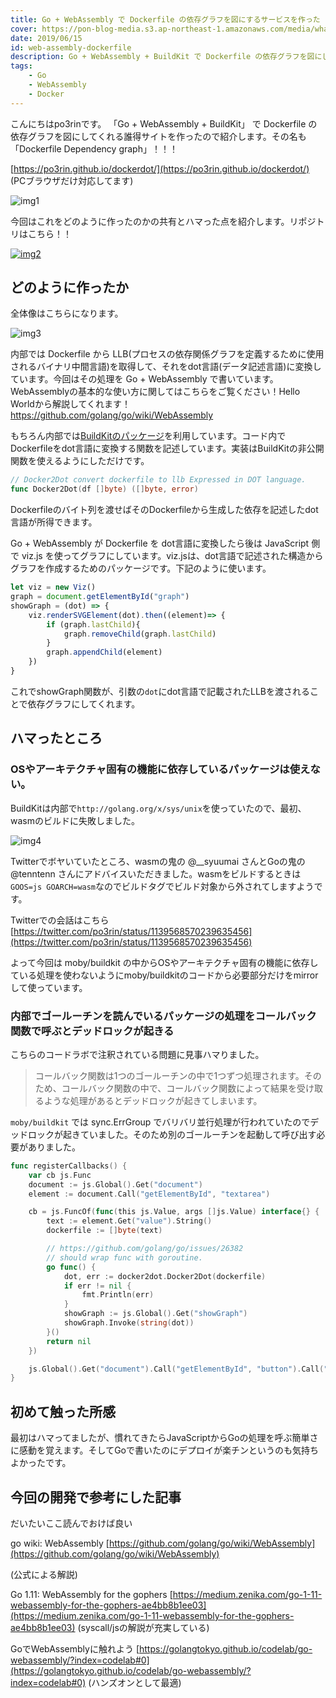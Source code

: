 ```yaml
---
title: Go + WebAssembly で Dockerfile の依存グラフを図にするサービスを作った
cover: https://pon-blog-media.s3.ap-northeast-1.amazonaws.com/media/whale.jpeg
date: 2019/06/15
id: web-assembly-dockerfile
description: Go + WebAssembly + BuildKit で Dockerfile の依存グラフを図にしてくれるサイトを作ったので紹介します
tags:
    - Go
    - WebAssembly
    - Docker
---
```


こんにちはpo3rinです。 「Go + WebAssembly + BuildKit」 で Dockerfile の依存グラフを図にしてくれる誰得サイトを作ったので紹介します。その名も「Dockerfile Dependency graph」！！！

[https://po3rin.github.io/dockerdot/](https://po3rin.github.io/dockerdot/)
(PCブラウザだけ対応してます)

![img1](https://pon-blog-media.s3.ap-northeast-1.amazonaws.com/2019/1560556800/85e53a57-f870-8556-5189-5f4acd98bfa8.gif)

今回はこれをどのように作ったのかの共有とハマった点を紹介します。リポジトリはこちら！！

[![img2](https://pon-blog-media.s3.ap-northeast-1.amazonaws.com/2019/1560556800/526159db-9aa3-2990-4060-9cd00e85f648.png)](https://github.com/po3rin/dockerdot)

## どのように作ったか

全体像はこちらになります。

![img3](https://pon-blog-media.s3.ap-northeast-1.amazonaws.com/2019/1560556800/e6132b74-c237-5fdb-90a6-059048e82fd0.png)

内部では Dockerfile から LLB(プロセスの依存関係グラフを定義するために使用されるバイナリ中間言語)を取得して、それをdot言語(データ記述言語)に変換しています。今回はその処理を Go + WebAssembly で書いています。WebAssemblyの基本的な使い方に関してはこちらをご覧ください！Hello Worldから解説してくれます！https://github.com/golang/go/wiki/WebAssembly


もちろん内部では[BuildKitのパッケージ](https://github.com/moby/buildkit)を利用しています。コード内でDockerfileをdot言語に変換する関数を記述しています。実装はBuildKitの非公開関数を使えるようにしただけです。

```go
// Docker2Dot convert dockerfile to llb Expressed in DOT language.
func Docker2Dot(df []byte) ([]byte, error)
```

Dockerfileのバイト列を渡せばそのDockerfileから生成した依存を記述したdot言語が所得できます。

Go + WebAssembly が Dockerfile を dot言語に変換したら後は JavaScript 側で viz.js を使ってグラフにしています。viz.jsは、dot言語で記述された構造からグラフを作成するためのパッケージです。下記のように使います。

```js
let viz = new Viz()
graph = document.getElementById("graph")
showGraph = (dot) => {
    viz.renderSVGElement(dot).then((element)=> {
        if (graph.lastChild){
            graph.removeChild(graph.lastChild)
        }
        graph.appendChild(element)
    })
}
```

これでshowGraph関数が、引数の```dot```にdot言語で記載されたLLBを渡されることで依存グラフにしてくれます。

## ハマったところ

### OSやアーキテクチャ固有の機能に依存しているパッケージは使えない。

BuildKitは内部で```http://golang.org/x/sys/unix```を使っていたので、最初、wasmのビルドに失敗しました。

![img4](https://pon-blog-media.s3.ap-northeast-1.amazonaws.com/2019/1560556800/591de5b9-a5d4-859e-c8e6-870d021d1042.png)

Twitterでボヤいていたところ、wasmの鬼の @__syuumai さんとGoの鬼の @tenntenn さんにアドバイスいただきました。wasmをビルドするときは```GOOS=js GOARCH=wasm```なのでビルドタグでビルド対象から外されてしますようです。

Twitterでの会話はこちら
[https://twitter.com/po3rin/status/1139568570239635456](https://twitter.com/po3rin/status/1139568570239635456)

よって今回は moby/buildkit の中からOSやアーキテクチャ固有の機能に依存している処理を使わないようにmoby/buildkitのコードから必要部分だけをmirrorして使っています。

### 内部でゴールーチンを読んでいるパッケージの処理をコールバック関数で呼ぶとデッドロックが起きる

こちらのコードラボで注釈されている問題に見事ハマりました。

> コールバック関数は1つのゴールーチンの中で1つずつ処理されます。そのため、コールバック関数の中で、コールバック関数によって結果を受け取るような処理があるとデッドロックが起きてしまいます。

```moby/buildkit``` では sync.ErrGroup でバリバリ並行処理が行われていたのでデッドロックが起きていました。そのため別のゴールーチンを起動して呼び出す必要がありました。

```go
func registerCallbacks() {
	var cb js.Func
	document := js.Global().Get("document")
	element := document.Call("getElementById", "textarea")

	cb = js.FuncOf(func(this js.Value, args []js.Value) interface{} {
		text := element.Get("value").String()
		dockerfile := []byte(text)

		// https://github.com/golang/go/issues/26382
		// should wrap func with goroutine.
		go func() {
			dot, err := docker2dot.Docker2Dot(dockerfile)
			if err != nil {
				fmt.Println(err)
			}
			showGraph := js.Global().Get("showGraph")
			showGraph.Invoke(string(dot))
		}()
		return nil
    })

	js.Global().Get("document").Call("getElementById", "button").Call("addEventListener", "click", cb)
}
```

## 初めて触った所感

最初はハマってましたが、慣れてきたらJavaScriptからGoの処理を呼ぶ簡単さに感動を覚えます。そしてGoで書いたのにデプロイが楽チンというのも気持ちよかったです。

## 今回の開発で参考にした記事

だいたいここ読んでおけば良い

go wiki: WebAssembly
[https://github.com/golang/go/wiki/WebAssembly](https://github.com/golang/go/wiki/WebAssembly)

(公式による解説)

Go 1.11: WebAssembly for the gophers
[https://medium.zenika.com/go-1-11-webassembly-for-the-gophers-ae4bb8b1ee03](https://medium.zenika.com/go-1-11-webassembly-for-the-gophers-ae4bb8b1ee03)
(syscall/jsの解説が充実している)

GoでWebAssemblyに触れよう
[https://golangtokyo.github.io/codelab/go-webassembly/?index=codelab#0](https://golangtokyo.github.io/codelab/go-webassembly/?index=codelab#0)
(ハンズオンとして最適)

